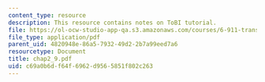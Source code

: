 ```yaml
---
content_type: resource
description: This resource contains notes on ToBI tutorial.
file: https://ol-ocw-studio-app-qa.s3.amazonaws.com/courses/6-911-transcribing-prosodic-structure-of-spoken-utterances-with-tobi-january-iap-2006/c69a0b6df64f6962d9565851f802c263_chap2_9.pdf
file_type: application/pdf
parent_uid: 4820948e-86a5-7932-49d2-2b7a99eed7a6
resourcetype: Document
title: chap2_9.pdf
uid: c69a0b6d-f64f-6962-d956-5851f802c263
---
```

